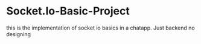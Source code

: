 # Socket.Io-Basic-Project
this is the implementation of socket io basics in a chatapp. Just backend no designing
